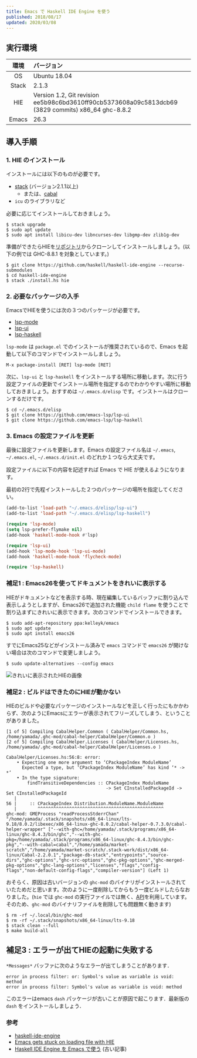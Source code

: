 ```yaml
---
title: Emacs で Haskell IDE Engine を使う
published: 2018/08/17
updated: 2020/03/08
---
```


## 実行環境

| 環境  | バージョン   |
|:-----:|:-------------|
| OS    | Ubuntu 18.04 |
| Stack |        2.1.3 |
| HIE   | Version 1.2, Git revision ee5b98c6bd3610ff90cb5373608a09c5813dcb69 (3829 commits) x86_64 ghc-8.8.2 |
| Emacs |         26.3 |

## 導入手順

### 1. HIE のインストール

インストールには以下のものが必要です。

- [stack](https://docs.haskellstack.org/en/stable/README/) (バージョン2.1.1以上)
  - または、[cabal](https://www.haskell.org/cabal/users-guide/)
- `icu` のライブラリなど

必要に応じてインストールしておきましょう。

```shell
$ stack upgrade
$ sudo apt update
$ sudo apt install libicu-dev libncurses-dev libgmp-dev zlib1g-dev
```

準備ができたらHIEを[リポジトリ](https://github.com/haskell/haskell-ide-engine)からクローンしてインストールしましょう。(以下の例では GHC-8.8.1 を対象としています。)

```shell
$ git clone https://github.com/haskell/haskell-ide-engine --recurse-submodules
$ cd haskell-ide-engine
$ stack ./install.hs hie
```

### 2. 必要なパッケージの入手

EmacsでHIEを使うには次の３つのパッケージが必要です。

- [lsp-mode](https://github.com/emacs-lsp/lsp-mode)
- [lsp-ui](https://github.com/emacs-lsp/lsp-ui)
- [lsp-haskell](https://github.com/emacs-lsp/lsp-haskell)

`lsp-mode` は `package.el` でのインストールが推奨されているので、Emacs を起動して以下のコマンドでインストールしましょう。

```
M-x package-install [RET] lsp-mode [RET]
```

次に、`lsp-ui` と `lsp-haskell` をインストールする場所に移動します。次に行う設定ファイルの更新でインストール場所を指定するのでわかりやすい場所に移動しておきましょう。おすすめは `~/.emacs.d/elisp` です。インストールはクローンするだけです。

```shell
$ cd ~/.emacs.d/elisp
$ git clone https://github.com/emacs-lsp/lsp-ui
$ git clone https://github.com/emacs-lsp/lsp-haskell
```

### 3. Emacs の設定ファイルを更新

最後に設定ファイルを更新します。Emacs の設定ファイル名は `~/.emacs`, `~/.emacs.el`, `~/.emacs.d/init.el` のどれか１つなら大丈夫です。

設定ファイルに以下の内容を記述すれば Emacs で HIE が使えるようになります。

最初の2行で先程インストールした２つのパッケージの場所を指定してください。

```lisp
(add-to-list 'load-path "~/.emacs.d/elisp/lsp-ui")
(add-to-list 'load-path "~/.emacs.d/elisp/lsp-haskell")

(require 'lsp-mode)
(setq lsp-prefer-flymake nil)
(add-hook 'haskell-mode-hook #'lsp)

(require 'lsp-ui)
(add-hook 'lsp-mode-hook 'lsp-ui-mode)
(add-hook 'haskell-mode-hook 'flycheck-mode)

(require 'lsp-haskell)
```

### 補足1 : Emacs26を使ってドキュメントをきれいに表示する

HIEがドキュメントなどを表示する時、現在編集しているバッファに割り込んで表示しようとしますが、Emacs26で追加された機能 `child flame` を使うことで割り込まずにきれいに表示できます。次のコマンドでインストールできます。

```shell
$ sudo add-apt-repository ppa:kelleyk/emacs
$ sudo apt update
$ sudo apt install emacs26
```

すでにEmacs25などがインストール済みで `emacs` コマンドで `emacs26` が開けない場合は次のコマンドで変更しましよう。

```shell
$ sudo update-alternatives --config emacs
```

![きれいに表示されたHIEの画像](/images/hie-/emacs.png)

### 補足2 : ビルドはできたのにHIEが動かない

HIEのビルドや必要なパッケージのインストールなどを正しく行ったにもかかわらず、次のようにEmacsにエラーが表示されてフリーズしてしまう、ということがありました。

```shell
[1 of 5] Compiling CabalHelper.Common ( CabalHelper/Common.hs, /home/yamada/.ghc-mod/cabal-helper/CabalHelper/Common.o )
[2 of 5] Compiling CabalHelper.Licenses ( CabalHelper/Licenses.hs, /home/yamada/.ghc-mod/cabal-helper/CabalHelper/Licenses.o )

CabalHelper/Licenses.hs:56:8: error:
    • Expecting one more argument to ‘CPackageIndex ModuleName’
      Expected a type, but ‘CPackageIndex ModuleName’ has kind ‘* -> *’
    • In the type signature:
        findTransitiveDependencies :: CPackageIndex ModuleName
                                      -> Set CInstalledPackageId -> Set CInstalledPackageId
   |
56 |     :: CPackageIndex Distribution.ModuleName.ModuleName
   |        ^^^^^^^^^^^^^^^^^^^^^^^^^^^^^^^^^^^^^^^^^^^^^^^^
ghc-mod: GMEProcess "readProcessStderrChan" "/home/yamada/.stack/snapshots/x86_64-linux/lts-9.18/8.0.2/libexec/x86_64-linux-ghc-8.0.2/cabal-helper-0.7.3.0/cabal-helper-wrapper" ["--with-ghc=/home/yamada/.stack/programs/x86_64-linux/ghc-8.4.3/bin/ghc","--with-ghc-pkg=/home/yamada/.stack/programs/x86_64-linux/ghc-8.4.3/bin/ghc-pkg","--with-cabal=cabal","/home/yamada/market-scratch","/home/yamada/market-scratch/.stack-work/dist/x86_64-linux/Cabal-2.2.0.1","package-db-stack","entrypoints","source-dirs","ghc-options","ghc-src-options","ghc-pkg-options","ghc-merged-pkg-options","ghc-lang-options","licenses","flags","config-flags","non-default-config-flags","compiler-version"] (Left 1)
```

おそらく、原因は古いバージョンの `ghc-mod` のバイナリがインストールされていたためだと思います。次のように一度削除してからもう一度ビルドしたらなおりました。(`hie` では `ghc-mod` の実行ファイルでは無く、[API](https://www.stackage.org/package/ghc-mod)を利用しています。そのため、`ghc-mod` のバイナリファイルを削除しても問題無く動きます)

```shell
$ rm -rf ~/.local/bin/ghc-mod
$ rm -rf ~/.stack/snapshots/x86_64-linux/lts-9.18
$ stack clean --full
$ make build-all
```

## 補足3 : エラーが出てHIEの起動に失敗する

`*Messages*` バッファに次のようなエラーが出てしまうことがあります．

```shell
error in process filter: or: Symbol's value as variable is void: method
error in process filter: Symbol's value as variable is void: method
```

このエラーはemacs `dash` パッケージが古いことが原因で起こります．最新版の `dash` をインストールしましょう．

### 参考

- [haskell-ide-engine](https://github.com/haskell/haskell-ide-engine)
- [Emacs gets stuck on loading file with HIE](https://github.com/haskell/haskell-ide-engine/issues/750)
- [Haskell IDE Engine を Emacs で使う](https://haskell.e-bigmoon.com/posts/2018/03-26-hie-emacs.html) (古い記事)
